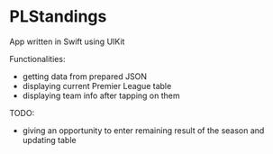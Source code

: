 # PLStandings
App written in Swift using UIKit

Functionalities:
- getting data from prepared JSON
- displaying current Premier League table 
- displaying team info after tapping on them

TODO:
 - giving an opportunity to enter remaining result of the season and updating table
